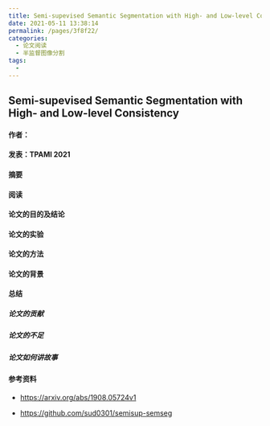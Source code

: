 ```yaml
---
title: Semi-supevised Semantic Segmentation with High- and Low-level Consistency
date: 2021-05-11 13:38:14
permalink: /pages/3f8f22/
categories:
  - 论文阅读
  - 半监督图像分割
tags:
  - 
---
```

## Semi-supevised Semantic Segmentation with High- and Low-level Consistency

#### 作者：

#### 发表：TPAMI 2021

#### 摘要



#### 阅读



#### 论文的目的及结论



#### 论文的实验



#### 论文的方法



#### 论文的背景



#### 总结

##### 论文的贡献

##### 论文的不足

##### 论文如何讲故事

#### 参考资料

- https://arxiv.org/abs/1908.05724v1

- https://github.com/sud0301/semisup-semseg